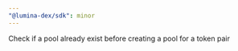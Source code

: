 ```yaml
---
"@lumina-dex/sdk": minor
---
```


Check if a pool already exist before creating a pool for a token pair

